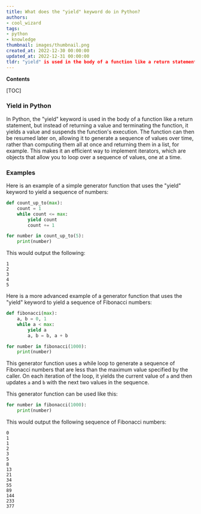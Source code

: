 ```yaml
---
title: What does the "yield" keyword do in Python? 
authors:
- cool_wizard
tags:
- python
- knowledge
thumbnail: images/thumbnail.png
created_at: 2022-12-30 00:00:00
updated_at: 2022-12-31 00:00:00
tldr: "yield" is used in the body of a function like a return statement, but instead of returning a value and terminating the function, it yields a value and suspends the function's execution, which makes it an efficient way to implement iterators.
---
```


**Contents**

[TOC]

### Yield in Python

In Python, the "yield" keyword is used in the body of a function like a return statement, but instead of returning a value and terminating the function, it yields a value and suspends the function's execution. The function can then be resumed later on, allowing it to generate a sequence of values over time, rather than computing them all at once and returning them in a list, for example. This makes it an efficient way to implement iterators, which are objects that allow you to loop over a sequence of values, one at a time.

### Examples

Here is an example of a simple generator function that uses the "yield" keyword to yield a sequence of numbers:

```Python
def count_up_to(max):
    count = 1
    while count <= max:
        yield count
        count += 1

for number in count_up_to(5):
    print(number)
```

This would output the following:

```
1
2
3
4
5
```

Here is a more advanced example of a generator function that uses the "yield" keyword to yield a sequence of Fibonacci numbers:

```Python
def fibonacci(max):
    a, b = 0, 1
    while a < max:
        yield a
        a, b = b, a + b

for number in fibonacci(1000):
    print(number)
```

This generator function uses a while loop to generate a sequence of Fibonacci numbers that are less than the maximum value specified by the caller. On each iteration of the loop, it yields the current value of `a` and then updates `a` and `b` with the next two values in the sequence.

This generator function can be used like this:

```Python
for number in fibonacci(1000):
    print(number)
```

This would output the following sequence of Fibonacci numbers:

```
0
1
1
2
3
5
8
13
21
34
55
89
144
233
377
```
